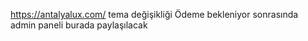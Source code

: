 https://antalyalux.com/  tema değişikliği
Ödeme bekleniyor sonrasında admin paneli burada paylaşılacak
